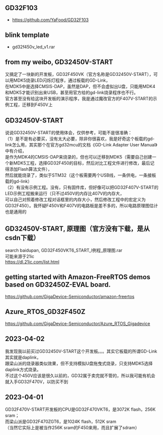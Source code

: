 ## GD32F103  
* https://github.com/YaFood/GD32F103  

## blink template  
* gd32f450v_led_v1.rar  

## from my weibo, GD32450V-START  
又搞定了一块新的开发板，GD32F450VK（官方名称是GD32450V-START），可以用MDK5烧录LED闪烁灯程序，通过板载的GD-Link，  
在MDK5中是选择CMSIS-DAP，虽然是DAP，但不会虚拟出U盘，只能用MDK4和MDK5才能识别出来USB，甚至用官方给的gd-link烧录程序也不行。  
官方甚至没有给这块开发板的演示程序，我是通过魔改官方的F407V-START的示例工程，迁移到F450V上  

## GD32450V-START  
说说GD32450V-START的使用体会，仅供参考，可能不是很准确：  
（1）是不是有必要买，没有太大必要，除非你很喜欢，我是好奇这个板载的gd-link怎么用，其实那个在官方gd32mcu的文档《GD-Link Adapter User Manual》中有介绍，  
是作为MDK4的CMSIS-DAP来烧录的，但也可以迁移到MDK5（需要自己创建一个新MDK5工程，选择GD32F450的目标，然后对比工程文件进行修改，最后记得添加Flash算法文件），  
然后就能烧录了，类似于STM32（这个板需要两个USB线，一条供电，一条接板载的gd-link）  
（2）有没有示例工程。没有，只有固件库，但好像可以把GD32F407V-START的LED示例工程搬来运行（只不过450V的内存比407V的内存大，   
可以自己对照着修改工程对话框里的内存大小，然后修改工程中的宏定义为GD32F450）。我怀疑F450V和F407V的电路板是差不多的，所以电路原理图估计也是通用的    

## GD32450V-START, 原理图（官方没有下载，是从csdn下载）  
search baidupan, GD32F450VKT6_START_l例程_原理图.rar  
可能来源于21ic  
https://dl.21ic.com/list.html  

## getting started with Amazon-FreeRTOS demos based on GD32450Z-EVAL board.  
https://github.com/GigaDevice-Semiconductor/amazon-freertos  

## Azure_RTOS_GD32F450Z  
https://github.com/GigaDevice-Semiconductor/Azure_RTOS_Gigadevice  

## 2023-04-02  
我发现我以前买过GD32450V-START这个开发板。。。其实它板载的所谓GD-Link其实就是daplink，  
跟梁山派的烧录器类似效果，但不支持模拟U盘拖曳式烧录，只支持MDK5选择daplink方式烧录。  
不过这个450V应该是很久以前的，GD32属于卖完就不管的，所以我可能有机会就入手GD32F470V，以防买不到  

## 2023-04-01  
GD32F470V-START开发板的CPU是GD32F470VKT6，是3072K flash，256K sram；  
而梁山派是GD32F470ZGT6，是1024K flash，512K sram  
（当然它实际上是被当作256K sram的F450来用，而且扩展了sdram）  

